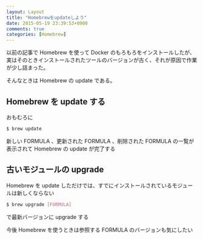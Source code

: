 ```yaml
---
layout: Layout
title: "Homebrewをupdateしよう"
date: 2015-05-19 23:39:53+0900
comments: true
categories: [Homebrew]
---
```


以前の記事で Homebrew を使って Docker のもろもろをインストールしたが、実はそのときインストールされたツールのバージョンが古く、それが原因で作業が少し詰まった。

そんなときは Homebrew の update である。

## Homebrew を update する

おもむろに

```bash
$ brew update
```

新しい FORMULA 、更新された FORMULA 、削除された FORMULA の一覧が表示されて Homebrew の update が完了する

## 古いモジュールの upgrade

Homebrew を update しただけでは、すでにインストールされているモジュールは新しくならない

```bash
$ brew upgrade [FORMULA]
```

で最新バージョンに upgrade する


今後 Homebrew を使うときは参照する FORMULA のバージョンも気にしたい
